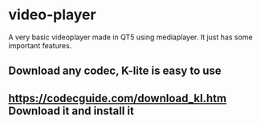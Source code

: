 # video-player
A very basic videoplayer made in QT5 using mediaplayer.  It just has some important features.

## Download any codec, K-lite is easy to use


https://codecguide.com/download_kl.htm
Download it and install it
---
